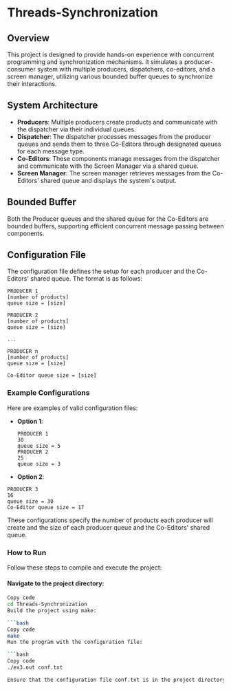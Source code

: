 # Threads-Synchronization

## Overview
This project is designed to provide hands-on experience with concurrent programming and synchronization mechanisms. It simulates a producer-consumer system with multiple producers, dispatchers, co-editors, and a screen manager, utilizing various bounded buffer queues to synchronize their interactions.

## System Architecture
- **Producers**: Multiple producers create products and communicate with the dispatcher via their individual queues.
- **Dispatcher**: The dispatcher processes messages from the producer queues and sends them to three Co-Editors through designated queues for each message type.
- **Co-Editors**: These components manage messages from the dispatcher and communicate with the Screen Manager via a shared queue.
- **Screen Manager**: The screen manager retrieves messages from the Co-Editors' shared queue and displays the system's output.

## Bounded Buffer
Both the Producer queues and the shared queue for the Co-Editors are bounded buffers, supporting efficient concurrent message passing between components.

## Configuration File
The configuration file defines the setup for each producer and the Co-Editors' shared queue. The format is as follows:

```plaintext
PRODUCER 1
[number of products]
queue size = [size]

PRODUCER 2
[number of products]
queue size = [size]

...

PRODUCER n
[number of products]
queue size = [size]

Co-Editor queue size = [size]
```

### Example Configurations
Here are examples of valid configuration files:

- **Option 1**:
  ```plaintext
  PRODUCER 1
  30
  queue size = 5
  PRODUCER 2
  25
  queue size = 3

- **Option 2**:
 ```plaintext
PRODUCER 3
16
queue size = 30
Co-Editor queue size = 17
```

These configurations specify the number of products each producer will create and the size of each producer queue and the Co-Editors' shared queue.

### How to Run
Follow these steps to compile and execute the project:

#### Navigate to the project directory:

```bash
Copy code
cd Threads-Synchronization
Build the project using make:

```bash
Copy code
make
Run the program with the configuration file:

```bash
Copy code
./ex3.out conf.txt

Ensure that the configuration file conf.txt is in the project directory or specify the correct path to it.
